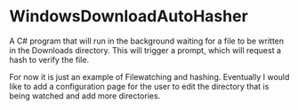 # WindowsDownloadAutoHasher
A C# program that will run in the background waiting for a file to be written in the Downloads directory. This will trigger a prompt, which will request a hash to verify the file.

For now it is just an example of Filewatching and hashing. Eventually I would like to add a configuration page for the user to edit the directory that is being watched and add more directories.
